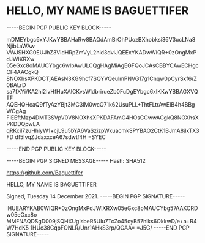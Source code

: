 # HELLO, MY NAME IS BAGUETTIFER

-----BEGIN PGP PUBLIC KEY BLOCK-----

mDMEYbgc6xYJKwYBBAHaRw8BAQdAmBrOhPUozBXhobksi36V3ucLNa8NjibLaWAw
VWJSHXG0EUJhZ3VldHRpZmVyL2hld3dviJQEExYKADwWIQR+0zOngMxPdJWlXRXw
05eGxc8oMAUCYbgc6wIbAwULCQgHAgMiAgEGFQoJCAsCBBYCAwECHgcCF4AACgkQ
8NOXhsXPKDCTjAEAsN3KG9hcf7SQYVQeulmPNVG17g1Cnqw0pCyrSxf6/Z0BALrD
sa7fXYi/KA2hI2lvHfHuXAlCKvsWldbrirueZb0FuDgEYbgc6xIKKwYBBAGXVQEF
AQEHQHcaQ9fTyAzYBjt3MC3lM0wcO71k62UsuPLL+ThtFLtrAwEIB4h4BBgWCgAg
FiEEftMzp4DMT3SVpV0V8NOXhsXPKDAFAmG4HOsCGwwACgkQ8NOXhsXPKDDQpwEA
qRKcil7zuHhlyW1+cjL9u5bYA6VaSzizpWxuacmkSPYBAO2CtK1BJmA8jlxTX3FD
df5IvqZJdaxxceA67sdwtf4H
=SYEC

-----END PGP PUBLIC KEY BLOCK-----





-----BEGIN PGP SIGNED MESSAGE-----
Hash: SHA512

https://github.com/Baguettifer

HELLO, MY NAME IS BAGUETTIFER

Signed, Tuesday 14 December 2021.
-----BEGIN PGP SIGNATURE-----

iHUEARYKAB0WIQR+0zOngMxPdJWlXRXw05eGxc8oMAUCYbg57AAKCRDw05eGxc8o
MMFNAQDSgD009jSQHXUgIsbeR5UIu7TcZo45oyB57hlks6OkkwD/e+a+R4W7HdK5
1HUc38CqpFONLR/Unr1AHkS3rp/QGAA=
=J5G/
-----END PGP SIGNATURE-----

<!---
$$$$$$$$$$$$$$$$$$$$$$$$$$
$$  %%% %%%
$$  % %%% %
$$  %     %
$$  % %%% %
$$  %%% %%%
$$ my name is
$$$$$$$$$$$$$$$$$$$$$$$$$--->
<!---
Baguettifer/Baguettifer is a ✨ special ✨ repository because its `README.md` (this file) appears on your GitHub profile.
You can click the Preview link to take a look at your changes.
--->
